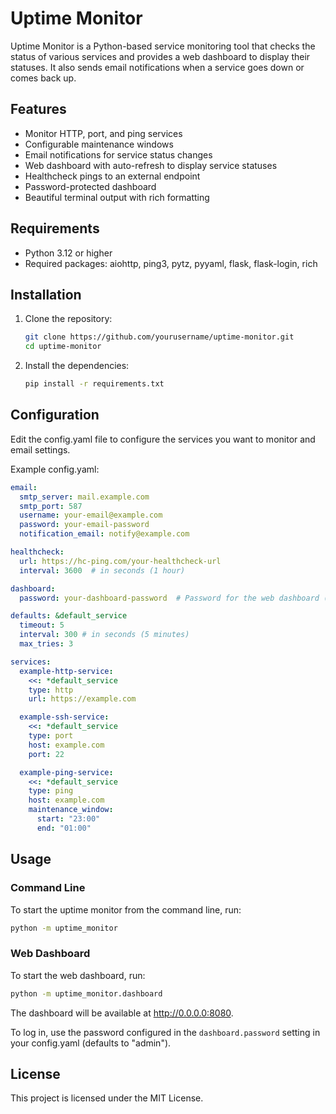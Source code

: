 # Uptime Monitor

Uptime Monitor is a Python-based service monitoring tool that checks the status of various services and provides a web dashboard to display their statuses. It also sends email notifications when a service goes down or comes back up.

## Features

- Monitor HTTP, port, and ping services
- Configurable maintenance windows
- Email notifications for service status changes
- Web dashboard with auto-refresh to display service statuses
- Healthcheck pings to an external endpoint
- Password-protected dashboard
- Beautiful terminal output with rich formatting

## Requirements

- Python 3.12 or higher
- Required packages: aiohttp, ping3, pytz, pyyaml, flask, flask-login, rich

## Installation

1. Clone the repository:
    ```sh
    git clone https://github.com/yourusername/uptime-monitor.git
    cd uptime-monitor
    ```

2. Install the dependencies:
    ```sh
    pip install -r requirements.txt
    ```

## Configuration

Edit the config.yaml file to configure the services you want to monitor and email settings.

Example config.yaml:
```yaml
email:
  smtp_server: mail.example.com
  smtp_port: 587
  username: your-email@example.com
  password: your-email-password
  notification_email: notify@example.com

healthcheck:
  url: https://hc-ping.com/your-healthcheck-url
  interval: 3600  # in seconds (1 hour)

dashboard:
  password: your-dashboard-password  # Password for the web dashboard (defaults to "admin")

defaults: &default_service
  timeout: 5
  interval: 300 # in seconds (5 minutes)
  max_tries: 3

services:
  example-http-service:
    <<: *default_service
    type: http
    url: https://example.com

  example-ssh-service:
    <<: *default_service
    type: port
    host: example.com
    port: 22

  example-ping-service:
    <<: *default_service
    type: ping
    host: example.com
    maintenance_window:
      start: "23:00"
      end: "01:00"
```

## Usage

### Command Line

To start the uptime monitor from the command line, run:
```sh
python -m uptime_monitor
```

### Web Dashboard

To start the web dashboard, run:
```sh
python -m uptime_monitor.dashboard
```

The dashboard will be available at http://0.0.0.0:8080.

To log in, use the password configured in the `dashboard.password` setting in your config.yaml (defaults to "admin").

## License

This project is licensed under the MIT License.

